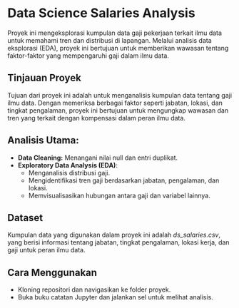 # Data Science Salaries Analysis

Proyek ini mengeksplorasi kumpulan data gaji pekerjaan terkait ilmu data untuk memahami tren dan distribusi di lapangan. Melalui analisis data eksplorasi (EDA), proyek ini bertujuan untuk memberikan wawasan tentang faktor-faktor yang mempengaruhi gaji dalam ilmu data.

## Tinjauan Proyek

Tujuan dari proyek ini adalah untuk menganalisis kumpulan data tentang gaji ilmu data. Dengan memeriksa berbagai faktor seperti jabatan, lokasi, dan tingkat pengalaman, proyek ini bertujuan untuk mengungkap wawasan dan tren yang terkait dengan kompensasi dalam peran ilmu data.

## Analisis Utama:

- **Data Cleaning:** Menangani nilai null dan entri duplikat.
- **Exploratory Data Analysis (EDA)**:
  - Menganalisis distribusi gaji.
  - Mengidentifikasi tren gaji berdasarkan jabatan, pengalaman, dan lokasi.
  - Memvisualisasikan hubungan antara gaji dan variabel lainnya.


## Dataset

Kumpulan data yang digunakan dalam proyek ini adalah *ds_salaries.csv*, yang berisi informasi tentang jabatan, tingkat pengalaman, lokasi kerja, dan gaji untuk peran ilmu data.


## Cara Menggunakan

- Kloning repositori dan navigasikan ke folder proyek.
- Buka buku catatan Jupyter dan jalankan sel untuk melihat analisis.
